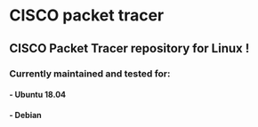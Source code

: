 # CISCO packet tracer
## CISCO Packet Tracer repository for Linux !
### Currently maintained and tested for:
#### - Ubuntu 18.04
#### - Debian

